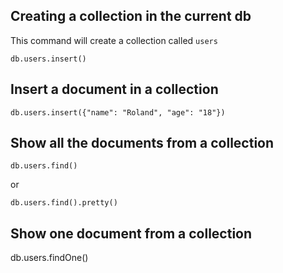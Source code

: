 ## Creating a collection in the current db
This command will create a collection called ```users```
```
db.users.insert()
```

## Insert a document in a collection
```
db.users.insert({"name": "Roland", "age": "18"})
```

## Show all the documents from a collection
```
db.users.find()
```
or

```
db.users.find().pretty()
```

## Show one document from a collection
db.users.findOne()
